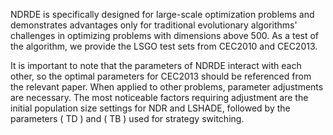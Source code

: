 NDRDE is specifically designed for large-scale optimization problems and demonstrates advantages only for traditional evolutionary algorithms' challenges in optimizing problems with dimensions above 500. As a test of the algorithm, we provide the LSGO test sets from CEC2010 and CEC2013. 

It is important to note that the parameters of NDRDE interact with each other, so the optimal parameters for CEC2013 should be referenced from the relevant paper. When applied to other problems, parameter adjustments are necessary. The most noticeable factors requiring adjustment are the initial population size settings for NDR and LSHADE, followed by the parameters \( TD \) and \( TB \) used for strategy switching.
